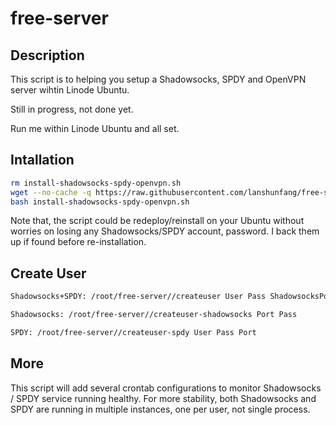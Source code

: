# free-server

## Description

This script is to helping you setup a Shadowsocks, SPDY and OpenVPN server wihtin Linode Ubuntu.

Still in progress, not done yet.

Run me within Linode Ubuntu and all set.

## Intallation

```bash
rm install-shadowsocks-spdy-openvpn.sh
wget --no-cache -q https://raw.githubusercontent.com/lanshunfang/free-server/master/install-shadowsocks-spdy-openvpn.sh
bash install-shadowsocks-spdy-openvpn.sh
```

Note that, the script could be redeploy/reinstall on your Ubuntu without worries on losing any Shadowsocks/SPDY account, password.
I back them up if found before re-installation.

## Create User
```bash
Shadowsocks+SPDY: /root/free-server//createuser User Pass ShadowsocksPort SPDYPort 

Shadowsocks: /root/free-server//createuser-shadowsocks Port Pass 

SPDY: /root/free-server//createuser-spdy User Pass Port 
```

## More

This script will add several crontab configurations to monitor Shadowsocks / SPDY service running healthy.
For more stability, both Shadowsocks and SPDY are running in multiple instances, one per user, not single process.